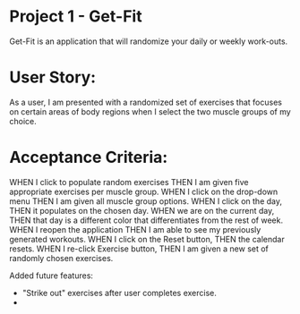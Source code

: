 # Project 1 - Get-Fit
Get-Fit is an application that will randomize your daily or weekly work-outs. 

# User Story:
As a user, I am presented with a randomized set of exercises that focuses on certain areas of body regions
when I select the two muscle groups of my choice. 

# Acceptance Criteria:
WHEN I click to populate random exercises
THEN I am given five appropriate exercises per muscle group. 
WHEN I click on the drop-down menu 
THEN I am given all muscle group options. 
WHEN I click on the day,
THEN it populates on the chosen day. 
WHEN we are on the current day, 
THEN that day is a different color that differentiates from the rest of week. 
WHEN I reopen the application
THEN I am able to see my previously generated workouts. 
WHEN I click on the Reset button, 
THEN the calendar resets. 
WHEN I re-click Exercise button, 
THEN I am given a new set of randomly chosen exercises.

Added future features: 
* "Strike out" exercises after user completes exercise.
* 
